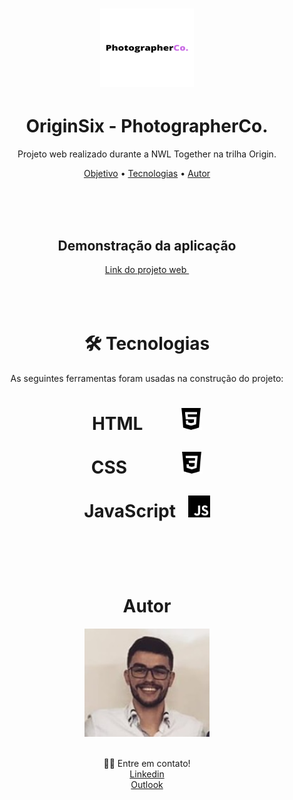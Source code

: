<h1 align="center" ><img src="assets\images\PhotographerCo..png" alt="1" style="zoom:50%;" width="300px" height="250px" /></h1>

<h1 align="center">OriginSix - PhotographerCo.</h1>

<p id="objetivo" align="center">Projeto web realizado durante a NWL Together na trilha Origin.</p>
<p align="center">  <a href="#objetivo">Objetivo</a> •    <a href="#tecnologias">Tecnologias</a> •    <a href="#autor">Autor</a> </p>
<br>
<br>
<br>
<h2 align="center">Demonstração da aplicação</h2>



<div align="center" ><a href="https://viniciussoares7.github.io/Projeto-OriginSix-NWL/"  {:target="_blank" rel="noopener"} > Link do projeto web </a></div>
<br>
<br>
<br>
<h1 align="center">🛠 Tecnologias</h1>

<p align="center">As seguintes ferramentas foram usadas na construção do projeto:

  
<h1 align="center" id="tecnologias">  
    <div><p> HTML &nbsp; &nbsp; &nbsp; &nbsp; <img src="assets\images\html5.svg" alt="html5 " width="35px" /></p>
        </p></div> 
    <div> <p> CSS  &nbsp; &nbsp; &nbsp; &nbsp; &nbsp; &nbsp; 
        <img src="assets\images\css3.svg" alt="css3" width = "35" />
        </p>
</div>
</div>
<div>
    <p> JavaScript &nbsp;
    <img src="assets\images\javascript.svg" alt="javascript" width = "35" /></p></div>
    </h1></p>
<br>
<br>
<br>
<h1 id="autor" align="center">Autor</h1>

<div align="center"><img src="assets\images\foto.jpg" alt="1" width="200px" /></div>

<br>

<p align="center" >👋🏽 Entre em contato! <br> <a href="https://www.linkedin.com/in/soaresvinicius7/" rel="nofollow">Linkedin</a>  <br> <a href="vinicius-a-soares@outlook.com" rel="nofollow">Outlook</a> </p>










